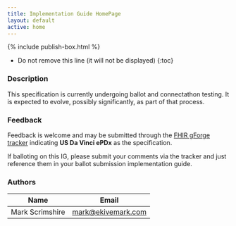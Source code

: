 ```yaml
---
title: Implementation Guide HomePage
layout: default
active: home
---
```


{% include publish-box.html %}

<!-- { :.no_toc } -->

<!-- TOC  the css styling for this is \pages\assets\css\project.css under 'markdown-toc'-->

* Do not remove this line (it will not be displayed)
{:toc}

<!-- end TOC -->

### Description

This specification is currently undergoing ballot and connectathon testing. It is expected to evolve, possibly significantly, as part of that process.
	
### Feedback
Feedback is welcome and may be submitted through the [FHIR gForge tracker](http://gforge.hl7.org/gf/project/fhir/tracker/?action=TrackerItemAdd&tracker_id=677/) indicating **US Da Vinci ePDx** as the specification. 

If balloting on this IG, please submit your comments via the tracker and just reference them in your ballot submission implementation guide.


### Authors

<table>
<thead>
<tr>
<th>Name</th>
<th>Email</th>
</tr>
</thead>
<tbody>
<tr>
<td>Mark Scrimshire</td>
<td><a href="mailto:mark@ekivemark.com">mark@ekivemark.com</a></td>
</tr>
</tbody>
</table>


